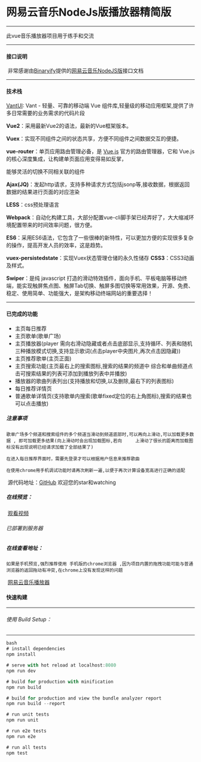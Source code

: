 # 网易云音乐NodeJs版播放器精简版

****

此vue音乐播放器项目用于练手和交流

****

#### 接口说明

​         非常感谢由[Binaryify](https://github.com/Binaryify)提供的[网易云音乐NodeJS版](https://binaryify.github.io/NeteaseCloudMusicApi)接口文档

****

#### 技术栈

[ VantUI](https://youzan.github.io/vant/#/zh-CN/intro): Vant - 轻量、可靠的移动端 Vue 组件库,轻量级的移动应用框架,提供了许多日常需要的业务需求的代码片段

 **Vue2**：采用最新Vue2的语法，最新的Vue框架版本。

**Vuex**：实现不同组件之间的状态共享，方便不同组件之间数据交互的便捷。

**vue-router**：单页应用路由管理必备，是 [Vue.js](http://cn.vuejs.org/) 官方的路由管理器，它和 Vue.js 的核心深度集成，让构建单页面应用变得易如反掌，

能够灵活的切换不同相关联的组件

**Ajax(JQ)**：发起http请求，支持多种请求方式包括jsonp等,接收数据，根据返回数据的结果进行页面的对应渲染

**LESS**：css预处理语言

**Webpack**：自动化构建工具，大部分配置vue-cli脚手架已经弄好了，大大缩减环境配置带来的时间效率问题，很方便。

**ES6**：采用ES6语法，它包含了一些很棒的新特性，可以更加方便的实现很多复杂的操作，提高开发人员的效率，这是趋势。

**vuex-persistedstate**：实现Vuex状态管理仓储的永久性储存
**CSS3**：CSS3动画及样式。

**Swiper**：是纯 javascript 打造的滑动特效插件，面向手机、平板电脑等移动终端，能实现触屏焦点图、触屏Tab切换、触屏多图切换等常用效果，开源、免费、稳定、使用简单、功能强大，是架构移动终端网站的重要选择！

****
#### 已完成的功能
  * 主页每日推荐
  * 主页歌单(歌单广场)
  * 主页播放器(player 需向右滑动隐藏或者点击底部显示,支持循环、列表和随机三种播放模式切换,支持显示歌词(点击player中央图片,再次点击因隐藏))
  * 主页推荐歌单(主页正面)
  * 主页搜索功能(主页最右上的搜索图标,搜索的结果的频道中 综合和单曲频道点击可搜索结果的列表可添加到播放列表中并播放)
  * 播放器的歌曲列表列出(支持播放和切换,以及删除,最右下的列表图标)
  * 每日推荐详情页
  * 普通歌单详情页(支持歌单内搜索(歌单fixed定位的右上角图标),搜索的结果也可以点击播放)
  
  ##### 注意事项
  
    歌单广场多个频道和搜索组件的多个频道当滑动到频道底部时,可以再向上滑动,可以加载更多数据 , 即可加载更多结果(向上滑动时会出现加载图标,若向     上滑动了很长的距离而加载图标没有出现说明已经请求加载了全部结果了)
    
    在进入每日推荐界面时，需要先登录才可以根据用户信息来推荐歌曲
    
    在使用chrome用手机调试功能时请再次刷新一遍,以便于再次计算设备宽高进行正确的适配

​        源代码地址：[GitHub](https://github.com/2902854803/neteasemusicformydemo) 欢迎您的star和watching



##### 在线预览：


​       [观看视频](http://47.106.129.158:2000/)

######         已部署到服务器

##### 在线查看地址：
`如果是手机预览,强烈推荐使用 手机版的chrome浏览器 ,因为项目内置的拖拽功能可能与普通浏览器的返回拖动有冲突,在chrome上没有发现这样的问题`


 ​     [网易云音乐播放器](http://47.106.129.158/)

     

#### 快速构建

****

######      使用 Build Setup：

****


```javascript
bash
# install dependencies
npm install

# serve with hot reload at localhost:8080
npm run dev

# build for production with minification
npm run build

# build for production and view the bundle analyzer report
npm run build --report

# run unit tests
npm run unit

# run e2e tests
npm run e2e

# run all tests
npm test
```



